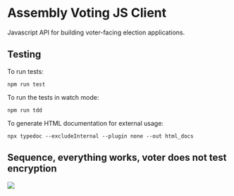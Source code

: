 # Assembly Voting JS Client

Javascript API for building voter-facing election applications.

## Testing

To run tests:

```
npm run test
````

To run the tests in watch mode:

```
npm run tdd
```

To generate HTML documentation for external usage:

```
npx typedoc --excludeInternal --plugin none --out html_docs
```

## Sequence, everything works, voter does not test encryption

[![](https://mermaid.ink/img/eyJjb2RlIjoic2VxdWVuY2VEaWFncmFtXG5cbmF1dG9udW1iZXJcblxucGFydGljaXBhbnQgdm90ZXIgYXMgVm90ZXJcbnBhcnRpY2lwYW50IGluYm94IGFzIEVtYWlsIDxicj4gaW5ib3hcbnBhcnRpY2lwYW50IGFwcCBhcyBBQkMgYXBwXG5wYXJ0aWNpcGFudCBhdiBhcyBBViBsaWJyYXJ5XG5cbmFwcCAtPj4gdm90ZXI6IGFza3MgZm9yIGJhbGxvdCByZXR1cm4gbWV0aG9kXG52b3RlciAtPj4gYXBwOiBkaWdpdGFsXG5hcHAgLT4-KyBhdjogbmV3IEFWQ2xpZW50KHVybClcbmF2IC0-Pi0gYXBwOiBjbGllbnRcbmFwcCAtPj4rIGF2OiBjbGllbnQuZ2V0QXV0aG9yaXphdGlvbk1ldGhvZCgpXG5hdiAtPj4tIGFwcDogJ2Vuc3VyZUF1dGhvcml6YXRpb24nXG5hcHAgLT4-KyBhdjogY2xpZW50LmVuc3VyZUF1dGhvcml6YXRpb24oUElJKVxuYXYgLT4-LSBhcHA6ICdVbmF1dGhvcml6ZWQnXG5hcHAgLT4-KyBhdjogY2xpZW50LmdldE51bWJlck9mT1RQcygpXG5hdiAtPj4tIGFwcDogTlxuYXBwIC0-PiB2b3RlcjogZW50ZXIgTiBPVFAocykgeW91IHJlY2V2ZWlkIGluIGVtYWlsXG52b3RlciAtPj4gaW5ib3g6IGNoZWNrIGZvciBPVFBzXG5pbmJveCAtPj4gdm90ZXI6IE9UUHNcbnZvdGVyIC0-PiBhcHA6IEVudGVycyBOIE9UUHNcbmFwcCAtPj4rIGF2OiBjbGllbnQuZmluYWxpemVBdXRob3JpemF0aW9uKE9UUHMpXG5hdiAtPj4tIGFwcDogJ1N1Y2Nlc3MnXG5hcHAgLT4-KyBhdjogY2xpZW50LmVuY3J5cHRCYWxsb3QoQ1ZSKVxuYXYgLT4-LSBhcHA6IGZpbmdlcnByaW50XG5hcHAgLT4-IHZvdGVyOiB0ZXN0IGVuY3J5cHRpb24gKGZpbmdlcnByaW50KT9cbnZvdGVyIC0-PiBhcHA6IG5vXG5hcHAgLT4-KyBhdjogY2xpZW50LnN1Ym1pdEVuY3J5cHRlZEJhbGxvdChhZmZpZGF2aXQpXG5hdiAtPj4tIGFwcDogcmVjZWlwdFxuYXBwIC0-PiB2b3RlcjogcmVjZWlwdCIsIm1lcm1haWQiOnsidGhlbWUiOiJkZWZhdWx0In0sInVwZGF0ZUVkaXRvciI6ZmFsc2UsImF1dG9TeW5jIjp0cnVlLCJ1cGRhdGVEaWFncmFtIjpmYWxzZX0)](http://localhost:8000/edit##eyJjb2RlIjoic2VxdWVuY2VEaWFncmFtXG5cbmF1dG9udW1iZXJcblxucGFydGljaXBhbnQgdm90ZXIgYXMgVm90ZXJcbnBhcnRpY2lwYW50IGluYm94IGFzIEVtYWlsIDxicj4gaW5ib3hcblxucGFydGljaXBhbnQgYXBwIGFzIEFCQyBhcHBcbnBhcnRpY2lwYW50IGF2IGFzIEFWIGxpYnJhcnlcblxuYXBwIC0-PiB2b3RlcjogYXNrcyBmb3IgYmFsbG90IHJldHVybiBtZXRob2RcbnZvdGVyIC0-PiBhcHA6IGRpZ2l0YWxcbmFwcCAtPj4rIGF2OiBuZXcgQVZDbGllbnQodXJsKVxuYXYgLT4-LSBhcHA6IGNsaWVudFxuYXBwIC0-PisgYXY6IGNsaWVudC5nZXRBdXRob3JpemF0aW9uTWV0aG9kKClcbmF2IC0-Pi0gYXBwOiAnZW5zdXJlQXV0aG9yaXphdGlvbidcbmFwcCAtPj4rIGF2OiBjbGllbnQuZW5zdXJlQXV0aG9yaXphdGlvbihQSUkpXG5hdiAtPj4tIGFwcDogJ1VuYXV0aG9yaXplZCdcbmFwcCAtPj4rIGF2OiBjbGllbnQuZ2V0TnVtYmVyT2ZPVFBzKClcbmF2IC0-Pi0gYXBwOiBOXG5hcHAgLT4-IHZvdGVyOiBlbnRlciBOIE9UUChzKSB5b3UgcmVjZXZlaWQgaW4gZW1haWxcbnZvdGVyIC0-PiBpbmJveDogY2hlY2sgZm9yIE9UUHNcbmluYm94IC0-PiB2b3RlcjogT1RQc1xudm90ZXIgLT4-IGFwcDogRW50ZXJzIE4gT1RQc1xuYXBwIC0-PisgYXY6IGNsaWVudC5maW5hbGl6ZUF1dGhvcml6YXRpb24oT1RQcylcbmF2IC0-Pi0gYXBwOiAnU3VjY2VzcydcbmFwcCAtPj4rIGF2OiBjbGllbnQuZW5jcnlwdEJhbGxvdChDVlIpXG5hdiAtPj4tIGFwcDogZmluZ2VycHJpbnRcbmFwcCAtPj4gdm90ZXI6IHRlc3QgZW5jcnlwdGlvbiAoZmluZ2VycHJpbnQpP1xudm90ZXIgLT4-IGFwcDogbm9cbmFwcCAtPj4rIGF2OiBjbGllbnQuc3VibWl0RW5jcnlwdGVkQmFsbG90KGFmZmlkYXZpdClcbmF2IC0-Pi0gYXBwOiByZWNlaXB0XG5hcHAgLT4-IHZvdGVyOiByZWNlaXB0IiwibWVybWFpZCI6IntcbiAgXCJ0aGVtZVwiOiBcImRlZmF1bHRcIlxufSIsInVwZGF0ZUVkaXRvciI6ZmFsc2UsImF1dG9TeW5jIjp0cnVlLCJ1cGRhdGVEaWFncmFtIjpmYWxzZX0)
